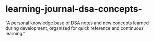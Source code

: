 # learning-journal-dsa-concepts-
“A personal knowledge base of DSA notes and new concepts learned during development, organized for quick reference and continuous learning.”
